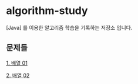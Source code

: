 # algorithm-study

[Java] 를 이용한 알고리즘 학습을 기록하는 저장소 입니다.


## 문제들 

[1. 배열 01](https://github.com/DevBloo/algorithm-study/blob/master/document/chap.array/배열%2001.md)

[2. 배열 02](https://github.com/DevBloo/algorithm-study/blob/master/document/chap.array/배열%2002.md)
